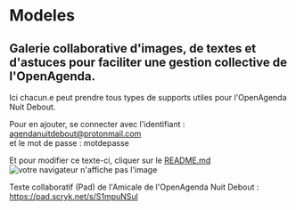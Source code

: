 # Modeles
## Galerie collaborative d'images, de textes et d'astuces pour faciliter une gestion collective de l'OpenAgenda.

Ici chacun.e peut prendre tous types de supports utiles pour l'OpenAgenda Nuit Debout. 

Pour en ajouter, se connecter avec l'identifiant :
agendanuitdebout@protonmail.com  
et le mot de passe :
motdepasse

Et pour modifier ce texte-ci, cliquer sur le [README.md](https://github.com/AgendaDebout/modeles/blob/master/README.md)
![votre navigateur n'affiche pas l'image](https://raw.githubusercontent.com/AgendaDebout/modeles/master/R%C3%A9union_OpenAgendaNuitDebout.jpg)

Texte collaboratif (Pad) de l'Amicale de l'OpenAgenda Nuit Debout :
https://pad.scryk.net/s/S1mpuNSul
